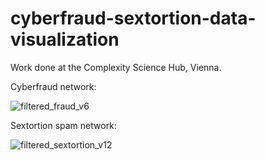 # cyberfraud-sextortion-data-visualization
Work done at the Complexity Science Hub, Vienna.<br>

Cyberfraud network:

![filtered_fraud_v6](https://github.com/me9hanics/cyberfraud-sextortion-data-visualization/assets/82604073/2741f8e9-b4e8-4f8a-8e8b-f0dadc7ae389)

Sextortion spam network: 

![filtered_sextortion_v12](https://github.com/me9hanics/cyberfraud-sextortion-data-visualization/assets/82604073/1510312e-b65d-4bba-80d1-fddc01651c34)


